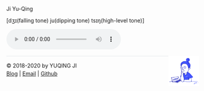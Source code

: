Ji Yu-Qing

[dʒɪ(falling tone) ju(dipping tone) tsɪŋ(high-level tone)]

<audio width="200" height="30" src="./../name.mp3" controls="controls">dʒɪ ju tsɪŋ</audio>

<div><a href="https://vjyq.github.io/en/about"><img src="./../avatar.png" style="float:right;width:80px;height:80px"/></a></div><div style="border-top:1px solid #e1e4e8;padding-top:16px"></div>
<div>© 2018-2020 by YUQING JI</div>
<div style="padding-top:0.3em"><a href="https://vjyq.github.io/en/">Blog</a> | <a href="mailto:yuqing.ji@outlook.com">Email</a> | <a href="https://github.com/vjyq">Github</a></div>